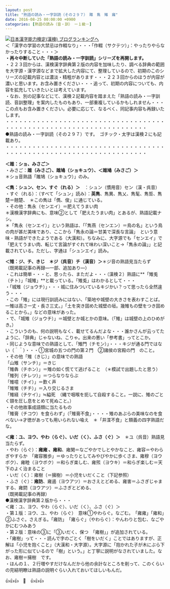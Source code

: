 ```yaml
---
layout: post
title: "熟語の読み・一字訓読（その２９７）　雎　雋　雉　雍"
date: 2016-08-25 00:00:00 +0900
categories: [熟語の読み（音・訓）　ー１級－]
---
```


[![](/syuusyuu9701/assets/images/熟語の読み・一字訓読（その２９７）-雎-雋-雉-雍-br_c_3028_1.gif)](http://blog.with2.net/link.php?1659096:3028 "日本漢字能力検定(漢検) ブログランキングへ")[日本漢字能力検定(漢検) ブログランキングへ](http://blog.with2.net/link.php?1659096:3028)  
＜「漢字の学習の大禁忌は作輟なり」・・・「作輟（サクテツ）」：やったりやらなかったりすること・・・＞  
**・再々中断していた「熟語の読み・一字訓読」シリーズを再開します。**  
・２２３回からは、漢検漢字辞典第２版の内容を加味したり、調べる辞典の範囲を大字源・漢字源などまで拡大した内容にて、整理しているので、初期のこのシリーズの記載内容とは濃淡・精粗があります・・・２２３回からのほうが内容が濃いと思います。お含み置きください・・・追って、初期の内容についても、内容を拡充していきたいとは考えています。  
・なお、別の記事などにて、漢検２記載内容を踏まえた「熟語の読み・一字訓読、音訓整理」を案内したものもあり、一部重複しているかもしれません・・・この点もお含み置きください。必要に応じて、なるべく、同記事内容も再録いたします。  
・・・・・・・・・・・・・・・・・・・・・・・・・・・・・・・・・・・・・・・・・・・・・・・・・・・・・・・・・・・・・・・・・・・・  
●熟語の読み・一字訓読（その２９７）です。　ゴチック・太字は漢検２にも記載あり。  
・・・・・・・・・・・・・・・・・・・・・・・・・・・・・・・・・・・・・・・・・・・・・・・・・・・・・・・・・・・・・・・・・・・・  
  
**＜雎：ショ、みさご＞**　  
・みさご：**雎（みさご）、雎鳩（ショキュウ）、＜雎鳩（みさご）＞**　　  
＊ショ音熟語「雎鳩（ショキュウ）」のみ。  
  
**＜雋：シュン、セン、すぐ（れる）＞**　：シュン（慣用音）セン（漢・呉音）  
・すぐ（れる）：（すべて「シュン」読み）：**英雋**、雋異、雋乂、雋髦、雋哲、雋楚＝翹楚、　＊この雋は「儁、俊」に通じている。  
・その他：雋永（センエイ）＝肥えてうまい肉  
＊漢検漢字辞典にも、意味②として「肥えたうまい肉」とあるが、熟語記載ナシ。  
＊「雋永（センエイ）」という熟語は、「「雋燕（センエン）＝鳥の名」という鳥の肉が甚だ美味であり、ここから「雋永の論＝甘美で深長な言論」　という意味・熟語ができたようである（大漢和）。ちなみに、大字源でも「センエイ」で「肥えてうまい肉、転じて言論がすぐれて味わい深いこと→「雋永の論」」と記載されている。ただし、字通は「シュンエイ」読み。　　  
  
**＜雉：ジ、チ、きじ　＊ジ（呉音）チ（漢音）＞**＊ジ音の熟語見当たらず　  
（既掲載記事の再録―一部、追加あり―）  
・これは簡単・・・と、思ったら、まただよ・・・（漢検２）熟語に**「雉兎（チト）」「城雉」**と載っている。「雉兎」はわかるとして・・・  
・「城雉（ジョウチ）」・・・城に住みついているキジかい？って思ったら全然違う・・・  
・この「雉」には現行訓読みにはない、「築地や城壁の大きさを表わすことば。一雉は高さ一丈・長さ三丈。」「土を突き固めた城壁の垣。幾雉もの壁をつき固めることから。」などの意味があった。  
・で、「城雉（ジョウチ）」＝城壁とか城とかの意味。（「雉」は城壁の上のひめがき。）  
・こういうのも、何の説明もなく、載せてるんだよな・・・誰かさんが云ってたように、「辞典」じゃないね、こりゃ。出来の悪い「参考書」ってとこか。  
・同じような意味での熟語として、「雉門（チモン）」・・・キジが通る門ではない（＾＾）・・・①宮城の五つの門の第２門　②諸侯の宮殿の門　のこと。  
・その他「雉（きじ）」の意味での熟語  
「山雉（サンチ）」＝きじ　  
「雉犇（チホン）」＝雉の如く慌てて逃げること　（＊模試で出題したと思う）  
「雉列（チレツ）」＝つらなりならぶ  
「雉噫（チイ）」＝歎く声  
「雉雉（チチ）」＝入り交じるさま  
「雉経（チケイ）」≒縊死　（縄で咽喉を扼して自殺すること。一説に、雉のごとく頸を圧し息をとめて死ぬこと。）  
・その他故事成語類に当たるもの  
「雉膏（チコウ）を食らわず」（「雉膏不食」・・・・雉のあぶらの美味なのを食べない→才徳があっても用いられない喩え　＊「井渫不食」と類義の四字熟語だな。  
  
**＜雍：ユ、ヨウ、やわ（らぐ）、いだ（く）、ふさ（ぐ）＞**　＊ユ（呉音）熟語見当たらず。  
・やわ（らぐ）：**雍雍 、雍和**、雍閑＝なごやかでしとやかなこと、雍容＝やわらぎやすらか　「雍容雅歩」＝ゆったりとしてみやびやかに歩くさま、雍穆（ヨウボク）、雍睦（ヨウボク）＝和らぎ楽しむ、雍煕（ヨウキ）＝和らぎ楽しむ＝天下のよく治まること  
・いだ（く）：雍樹（＝擁樹）＝小児をいだくこと（下記参照）  
・ふさ（ぐ）：**雍防**、雍遏（ヨウアツ）＝おさえとどめる、雍害＝ふさぎじゃまする、雍閼（ヨウアツ）＝ふさぎとどめる、  
（既掲載記事の再録）  
●漢検漢字辞典第２版から・・・  
＜雍：ユ、ヨウ、やわ（らぐ）、いだ（く）、ふさ（ぐ）＞  
・第１版：ヨウ、ユ、やわ（らぐ）　意味①やわらぐ。なごむ。　「雍雍」「雍和」　②ふさぐ。さえぎる。「雍防」　「雍らぐ」（やわらぐ）：やんわりと包む、なごやかにむつみあう  
・第２版：意味の③に「③いだく、保つ　「雍樹」」が追加されている。  
・「雍樹」って・・・読んで字のごとく「樹をいだく」ことではありますが、正解は「小児を抱くこと」（大漢和・大字源）。大字源に「抱かれた子が木にぶら下がった形に似ているので「樹」という。」と丁寧に説明がなされていました。なお、雍樹＝擁樹　です。  
・ほんの１、２行増やすだけなんだから他の余計なところを削って、このくらいの完結明瞭は熟語の説明ぐらい入れておいてほしいもんだ。  
  
👍👍👍　🐒　👍👍👍  
